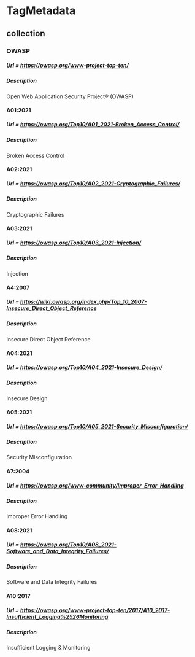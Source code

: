 # TagMetadata
## collection

### OWASP
##### Url = https://owasp.org/www-project-top-ten/
##### Description
  Open Web Application Security Project® (OWASP)

#### A01:2021
##### Url = https://owasp.org/Top10/A01_2021-Broken_Access_Control/
##### Description
  Broken Access Control

#### A02:2021
##### Url = https://owasp.org/Top10/A02_2021-Cryptographic_Failures/
##### Description
  Cryptographic Failures

#### A03:2021
##### Url = https://owasp.org/Top10/A03_2021-Injection/
##### Description
  Injection

#### A4:2007
##### Url = https://wiki.owasp.org/index.php/Top_10_2007-Insecure_Direct_Object_Reference
##### Description
  Insecure Direct Object Reference

#### A04:2021
##### Url = https://owasp.org/Top10/A04_2021-Insecure_Design/
##### Description
  Insecure Design

#### A05:2021
##### Url = https://owasp.org/Top10/A05_2021-Security_Misconfiguration/
##### Description
  Security Misconfiguration

#### A7:2004
##### Url = https://owasp.org/www-community/Improper_Error_Handling
##### Description
  Improper Error Handling

#### A08:2021
##### Url = https://owasp.org/Top10/A08_2021-Software_and_Data_Integrity_Failures/
##### Description
  Software and Data Integrity Failures

#### A10:2017
##### Url = https://owasp.org/www-project-top-ten/2017/A10_2017-Insufficient_Logging%2526Monitoring
##### Description
  Insufficient Logging & Monitoring
